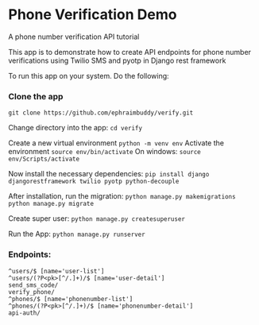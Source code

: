 Phone Verification Demo
========================

A phone number verification API tutorial

This app is to demonstrate how to create API endpoints for phone number verifications using Twilio SMS and pyotp in Django rest framework

To run this app on your system. Do the following:

### Clone the app

```git clone https://github.com/ephraimbuddy/verify.git```

Change directory into the app:
```cd verify```

Create a new virtual environment
```python -m venv env```
Activate the environment
```source env/bin/activate``` On windows: ```source env/Scripts/activate```

Now install the necessary dependencies:
```pip install django djangorestframework twilio pyotp python-decouple```

After installation, run the migration:
```python manage.py makemigrations```
```python manage.py migrate```

Create super user:
```python manage.py createsuperuser```

Run the App:
```python manage.py runserver```

### Endpoints:

    ^users/$ [name='user-list']
    ^users/(?P<pk>[^/.]+)/$ [name='user-detail']
    send_sms_code/
    verify_phone/
    ^phones/$ [name='phonenumber-list']
    ^phones/(?P<pk>[^/.]+)/$ [name='phonenumber-detail']
    api-auth/
